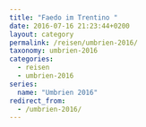 ```yaml
---
title: "Faedo im Trentino "
date: 2016-07-16 21:23:44+0200
layout: category
permalink: /reisen/umbrien-2016/
taxonomy: umbrien-2016
categories:
  - reisen
  - umbrien-2016
series:
  name: "Umbrien 2016"
redirect_from:
  - /umbrien-2016/
---
```

